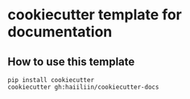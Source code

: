 # cookiecutter template for documentation

## How to use this template

```shell
pip install cookiecutter
cookiecutter gh:haiiliin/cookiecutter-docs
```
